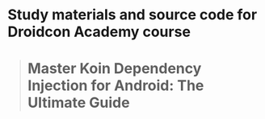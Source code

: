 # Study materials and source code for **Droidcon Academy** course 
> # Master Koin Dependency Injection for Android: The Ultimate Guide 
